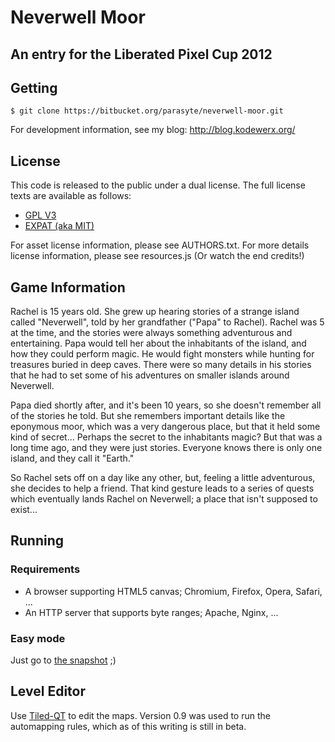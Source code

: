 Neverwell Moor
==============

An entry for the Liberated Pixel Cup 2012
-----------------------------------------

Getting
-------

    $ git clone https://bitbucket.org/parasyte/neverwell-moor.git

For development information, see my blog: http://blog.kodewerx.org/

License
-------

This code is released to the public under a dual license. The full license texts
are available as follows:

* [GPL V3](gpl-3.0.txt)
* [EXPAT (aka MIT)](COPYING.txt)

For asset license information, please see AUTHORS.txt.
For more details license information, please see resources.js
(Or watch the end credits!)

Game Information
----------------

Rachel is 15 years old. She grew up hearing stories of a strange island called
"Neverwell", told by her grandfather ("Papa" to Rachel). Rachel was 5 at the
time, and the stories were always something adventurous and entertaining. Papa
would tell her about the inhabitants of the island, and how they could perform
magic. He would fight monsters while hunting for treasures buried in deep caves.
There were so many details in his stories that he had to set some of his
adventures on smaller islands around Neverwell.

Papa died shortly after, and it's been 10 years, so she doesn't remember all of
the stories he told. But she remembers important details like the eponymous
moor, which was a very dangerous place, but that it held some kind of secret...
Perhaps the secret to the inhabitants magic? But that was a long time ago, and
they were just stories. Everyone knows there is only one island, and they call
it "Earth."

So Rachel sets off on a day like any other, but, feeling a little adventurous,
she decides to help a friend. That kind gesture leads to a series of quests
which eventually lands Rachel on Neverwell; a place that isn't supposed to
exist...

Running
-------

### Requirements ###

* A browser supporting HTML5 canvas; Chromium, Firefox, Opera, Safari, ...
* An HTTP server that supports byte ranges; Apache, Nginx, ...

### Easy mode ###

Just go to [the snapshot](http://parasyte.kodewerx.org/projects/neverwell-moor/) ;)

Level Editor
------------

Use [Tiled-QT](http://www.mapeditor.org/) to edit the maps. Version 0.9 was used
to run the automapping rules, which as of this writing is still in beta.
